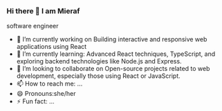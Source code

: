 ### Hi there 👋 I am Mieraf



software engineer

- 🔭 I’m currently working on Building interactive and responsive web applications using React
- 🌱 I’m currently learning: Advanced React techniques, TypeScript, and exploring backend technologies like Node.js and Express.
- 👯 I’m looking to collaborate on  Open-source projects related to web development, especially those using React or JavaScript.
- 📫 How to reach me: ...
- 😄 Pronouns:she/her
- ⚡ Fun fact: ...


